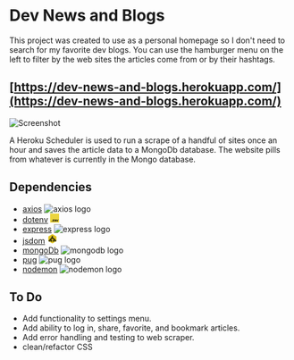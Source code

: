 # Dev News and Blogs
This project was created to use as a personal homepage so I don't need to search for my favorite dev blogs.  You can use the hamburger menu on the left to filter by the web sites the articles come from or by their hashtags.

## [https://dev-news-and-blogs.herokuapp.com/](https://dev-news-and-blogs.herokuapp.com/)
![Screenshot](./public/images/DevNewsScreenShot.png)

A Heroku Scheduler is used to run a scrape of a handful of sites once an hour and saves the article data to a MongoDb database.  The website pills from whatever is currently in the Mongo database.
## Dependencies
- [axios](https://www.npmjs.com/package/axios) <img src="https://axios-http.com//assets/favicon.ico" alt="axios logo" width=15>
- [dotenv](https://www.npmjs.com/package/dotenv) <img src="https://raw.githubusercontent.com/motdotla/dotenv/master/dotenv.png" alt="dotenv logo" width=16>
- [express](https://www.npmjs.com/package/express) <img src="https://expressjs.com/images/favicon.png" alt="express logo" width=16 border-radius=50%>
- [jsdom](https://www.npmjs.com/package/jsdom) <img src="https://raw.githubusercontent.com/jsdom/jsdom/HEAD/logo.svg" alt="jsdom logo" width=18>
- [mongoDb](https://www.npmjs.com/package/mongodb) <img src="https://dbpyje2nswhci.cloudfront.net/images/new_favicon.ico" alt="mongodb logo" width=20>
- [pug](https://www.npmjs.com/package/pug) <img src="https://camo.githubusercontent.com/2eb688a747805c9acd144faf728c8a30f86fc4ca5fb39e6528232f0372151364/68747470733a2f2f63646e2e7261776769742e636f6d2f7075676a732f7075672d6c6f676f2f656563343336636565386664396431373236643738333963626539396431663639343639326330632f5356472f7075672d66696e616c2d6c6f676f2d5f2d636f6c6f75722d3132382e737667" alt="pug logo" width=23>
- [nodemon](https://www.npmjs.com/package/nodemon) <img src="https://user-images.githubusercontent.com/13700/35731649-652807e8-080e-11e8-88fd-1b2f6d553b2d.png" alt="nodemon logo" width=15>

## To Do
- Add functionality to settings menu.
- Add ability to log in, share, favorite, and bookmark articles.
- Add error handling and testing to web scraper.
- clean/refactor CSS
